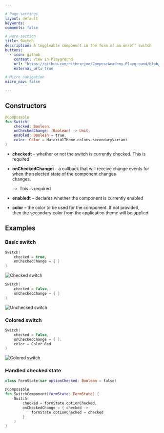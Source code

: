 ```yaml
---

# Page settings
layout: default
keywords:
comments: false

# Hero section
title: Switch
description: A toggleable component in the form of an on/off switch
buttons:
  - icon: github
    content: View in Playground
    url: "https://github.com/hitherejoe/ComposeAcademy-Playground/blob/master/app/src/main/java/co/joebirch/composeplayground/material/switch.kt"
    external_url: true

# Micro navigation
micro_nav: false

---
```


## Constructors

```kotlin
@Composable
fun Switch(
    checked: Boolean,
    onCheckedChange: (Boolean) -> Unit,
    enabled: Boolean = true,
    color: Color = MaterialTheme.colors.secondaryVariant
)
```

* **checkedt** – whether or not the switch is currently checked. This is required

* **onCheckedChanget** – a callback that will receive change events for  
when the selected state of the component changes  
changes.    
  * This is required

* **enabledt** – declares whether the component is currently enabled

* **color** – the color to be used for the component. If not provided,  
then the secondary color from the application theme will be applied

## Examples

### Basic switch

```kotlin
Switch(
    checked = true,
    onCheckedChange = { }
)
```

![Checked switch](/academy/material/media/switch_checked.png)


```kotlin
Switch(
    checked = false,
    onCheckedChange = { }
)
```

![Unchecked switch](/academy/material/media/switch_unchecked.png)

### Colored switch

```kotlin
Switch(
    checked = false,
    onCheckedChange = { },
    color = Color.Red
)
```

![Colored switch](/academy/material/media/switch_colored.png)

### Handled checked state

```kotlin
class FormState(var optionChecked: Boolean = false)

@Composable
fun SwitchComponent(formState: FormState) {
    Switch(
        checked = formState.optionChecked,
        onCheckedChange = { checked ->
            formState.optionChecked = checked
        }
    )
}
```

